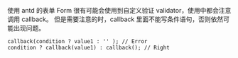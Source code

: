 使用 antd 的表单 Form 很有可能会使用到自定义验证 validator，使用中都会注意调用 callback。
但是需要注意的时，callback 里面不能写条件语句，否则依然可能出现问题。

```
callback(condition ? value1 : '' ); // Error
condition ? callback(value1) : callback(); // Right
```
